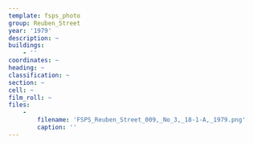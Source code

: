 ```yaml
---
template: fsps_photo
group: Reuben_Street
year: '1979'
description: ~
buildings:
    - ''
coordinates: ~
heading: ~
classification: ~
section: ~
cell: ~
film_roll: ~
files:
    -
        filename: 'FSPS_Reuben_Street_009,_No_3,_18-1-A,_1979.png'
        caption: ''
---
```

